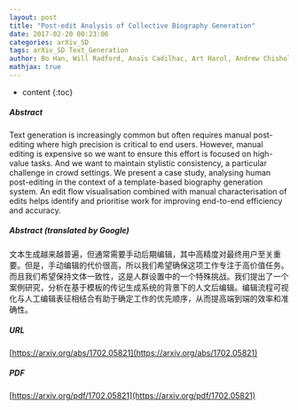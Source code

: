 ```yaml
---
layout: post
title: "Post-edit Analysis of Collective Biography Generation"
date: 2017-02-20 00:23:06
categories: arXiv_SD
tags: arXiv_SD Text_Generation
author: Bo Han, Will Radford, Anaïs Cadilhac, Art Harol, Andrew Chisholm, Ben Hachey
mathjax: true
---
```


* content
{:toc}

##### Abstract
Text generation is increasingly common but often requires manual post-editing where high precision is critical to end users. However, manual editing is expensive so we want to ensure this effort is focused on high-value tasks. And we want to maintain stylistic consistency, a particular challenge in crowd settings. We present a case study, analysing human post-editing in the context of a template-based biography generation system. An edit flow visualisation combined with manual characterisation of edits helps identify and prioritise work for improving end-to-end efficiency and accuracy.

##### Abstract (translated by Google)
文本生成越来越普遍，但通常需要手动后期编辑，其中高精度对最终用户至关重要。但是，手动编辑的代价很高，所以我们希望确保这项工作专注于高价值任务。而且我们希望保持文体一致性，这是人群设置中的一个特殊挑战。我们提出了一个案例研究，分析在基于模板的传记生成系统的背景下的人文后编辑。编辑流程可视化与人工编辑表征相结合有助于确定工作的优先顺序，从而提高端到端的效率和准确性。

##### URL
[https://arxiv.org/abs/1702.05821](https://arxiv.org/abs/1702.05821)

##### PDF
[https://arxiv.org/pdf/1702.05821](https://arxiv.org/pdf/1702.05821)

